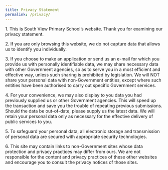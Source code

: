 ```yaml
---
title: Privacy Statement
permalink: /privacy/
---
```

<p>1. This is South View Primary School&rsquo;s website. Thank you for examining our privacy statement.</p>
<p>2. If you are only browsing this website, we do not capture data that allows us to identify you individually.</p>
<p>3. If you choose to make an application or send us an e-mail for which you provide us with personally identifiable data, we may share necessary data with other Government agencies, so as to serve you in a most efficient and effective way, unless such sharing is prohibited by legislation. We will NOT share your personal data with non-Government entities, except where such entities have been authorised to carry out specific Government services.</p>
<p>4. For your convenience, we may also display to you data you had previously supplied us or other Government agencies. This will speed up the transaction and save you the trouble of repeating previous submissions. Should the data be out-of-date, please supply us the latest data. We will retain your personal data only as necessary for the effective delivery of public services to you.</p>
<p>5. To safeguard your personal data, all electronic storage and transmission of personal data are secured with appropriate security technologies.</p>
<p>6. This site may contain links to non-Government sites whose data protection and privacy practices may differ from ours. We are not responsible for the content and privacy practices of these other websites and encourage you to consult the privacy notices of those sites.</p>